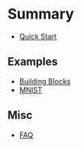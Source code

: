 # Summary

- [Quick Start](quick-start.md)

## Examples
- [Building Blocks](examples/README.md)
- [MNIST](examples/mnist.md)

## Misc

- [FAQ](misc/faq.md)
